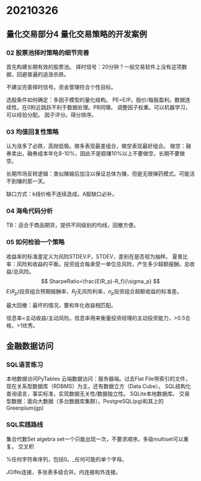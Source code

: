 # 20210326

## 量化交易部分4 量化交易策略的开发案例

### 02 股票池择时策略的细节完善

首先构建长期有效的股票池。
择时信号：20分钟？一般交易软件上没有这项数据，回避普遍的追涨杀跌。

不建议完善择时信号。资金管理符合个性目标。

选股条件如何确定：多因子模型的量化结构。
PE=E/P。股价/每股盈利。数据连续性。在0附近跳跃不利于数据处理。PB同理。
调整因子权重。可以机器学习，可以经验分配。
因子评分。得分排序。

### 03 均值回复性策略

认为涨多了必跌，高抛低吸。做多表现最差组合，做空表现最好组合。
做空：融券卖出，融券成本年化8-10%，因此不是稳赚10%以上不要做空，长期不要做空。

长期市场反转逻辑：类似赌输后加注以保证总体为赚，但是无限弹药模式。可能活不到赚的那一天。

缺口方式：k线价格不连续造成。A股缺口必补。

### 04 海龟代码分析

TB：适合于商品期货，提供不同级别的均线，回撤方便。

### 05 如何检验一个策略

收益率的标准差定义为风险STDEV.P，STDEV，差别在是否视为抽样。
夏普比率：风险和收益的平衡。投资组合每承受一单位总风险，产生多少超额报酬。总收益/总风险。
$$
SharpeRatio=\frac{E(R_p)-R_f}{\sigma_p}
$$
$E(R_p)$投资组合预期报酬率，$R_f$无风险利率，$\sigma_p$投资组合超额收益的标准差。

最大回撤：最坏的情况，要和年化收益相匹配。

信息率=主动收益/主动风险。信息率用来衡量投资经理的主动投资能力，>0.5合格，>1优秀。

## 金融数据访问

### SQL语言练习

本地数据访问PyTables
云端数据访问：服务器端。过去Flat File带索引的文件，现在关系型数据库（RDBMS）为主，还有数据立方（Data Cube）。
SQL结构化查询语言，事实标准，实现数据无关性/数据独立性。
SQLite本地数据库。
交易型数据：面向大数据（多台数据库集群）。PostgreSQL(pg)和其上的Greenplum(gp)

### SQL实践路线

集合代数Set algebra
set一个只能出现一次，不要求顺序。多级multiset可以重复。
交叉积

%任何字符串序列，包括0。_任何可能的单个字母。

JOINs连接，多张表多级合并。内连接和外连接。